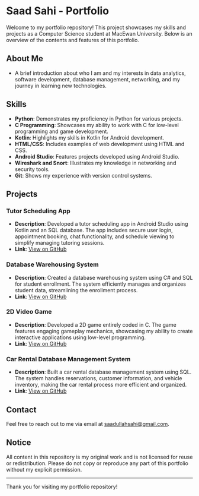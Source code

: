 # Saad Sahi - Portfolio

Welcome to my portfolio repository! This project showcases my skills and projects as a Computer Science student at MacEwan University. Below is an overview of the contents and features of this portfolio.

## About Me

- A brief introduction about who I am and my interests in data analytics, software development, database management, networking, and my journey in learning new technologies.

## Skills

- **Python**: Demonstrates my proficiency in Python for various projects.
- **C Programming**: Showcases my ability to work with C for low-level programming and game development.
- **Kotlin**: Highlights my skills in Kotlin for Android development.
- **HTML/CSS**: Includes examples of web development using HTML and CSS.
- **Android Studio**: Features projects developed using Android Studio.
- **Wireshark and Snort**: Illustrates my knowledge in networking and security tools.
- **Git**: Shows my experience with version control systems.

## Projects

### Tutor Scheduling App
- **Description**: Developed a tutor scheduling app in Android Studio using Kotlin and an SQL database. The app includes secure user login, appointment booking, chat functionality, and schedule viewing to simplify managing tutoring sessions.
- **Link**: [View on GitHub](https://github.com/macewanCS/w24b2.git)

### Database Warehousing System
- **Description**: Created a database warehousing system using C# and SQL for student enrollment. The system efficiently manages and organizes student data, streamlining the enrollment process.
- **Link**: [View on GitHub](git@github.com:vonil/CMPT391DataWarehouse.git)

### 2D Video Game
- **Description**: Developed a 2D game entirely coded in C. The game features engaging gameplay mechanics, showcasing my ability to create interactive applications using low-level programming.
- **Link**: [View on GitHub](git@github.com:Saaadsahi/Project.git)

### Car Rental Database Management System
- **Description**: Built a car rental database management system using SQL. The system handles reservations, customer information, and vehicle inventory, making the car rental process more efficient and organized.
- **Link**: [View on GitHub](https://github.com/Saaadsahi/CMPT-291-Project.git)

## Contact

Feel free to reach out to me via email at [saadullahsahi@gmail.com](mailto:saadullahsahi@gmail.com).

## Notice

All content in this repository is my original work and is not licensed for reuse or redistribution. Please do not copy or reproduce any part of this portfolio without my explicit permission.

---

Thank you for visiting my portfolio repository!
